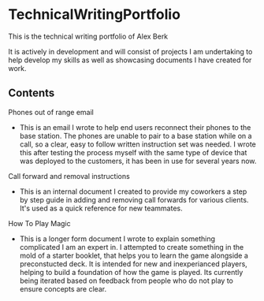 # TechnicalWritingPortfolio
This is the technical writing portfolio of Alex Berk

It is actively in development and will consist of projects I am undertaking to help develop my skills as well as showcasing documents I have created for work.

## Contents
Phones out of range email

- This is an email I wrote to help end users reconnect their phones to the base station. The phones are unable to pair to a base station while on a call, so a clear, easy to follow written instruction set was needed. I wrote this after testing the process myself with the same type of device that was deployed to the customers, it has been in use for several years now.

Call forward and removal instructions

- This is an internal document I created to provide my coworkers a step by step guide in adding and removing call forwards for various clients. It's used as a quick reference for new teammates.

How To Play Magic

- This is a longer form document I wrote to explain something complicated I am an expert in. I attempted to create something in the mold of a starter booklet, that helps you to learn the game alongside a preconstucted deck. It is intended for new and inexperianced players, helping to build a foundation of how the game is played. Its currently being iterated based on feedback from people who do not play to ensure concepts are clear. 
